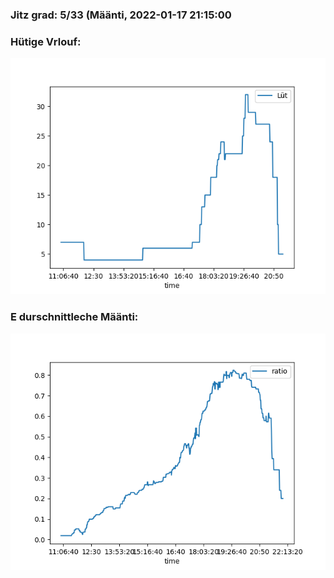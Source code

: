 ### Jitz grad: 5/33 (Määnti, 2022-01-17 21:15:00

### Hütige Vrlouf:
![Graph](Today.png)

### E durschnittleche Määnti:
![Graph](Määnti.png)